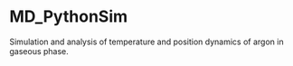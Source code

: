 # MD_PythonSim
Simulation and analysis of temperature and position dynamics of argon in gaseous phase.  
